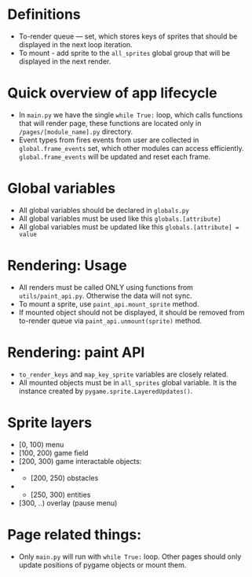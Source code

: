 # Definitions
- To-render queue — set, which stores keys of sprites that should be displayed in the next loop iteration.
- To mount - add sprite to the `all_sprites` global group that will be displayed in the next render.

# Quick overview of app lifecycle
- In `main.py` we have the single `while True:` loop, which calls functions that will render page, these functions are located only in `/pages/[module_name].py` directory.
- Event types from fires events from user are collected in `global.frame_events` set, which other modules can access efficiently. `global.frame_events` will be updated and reset each frame.


# Global variables
- All global variables should be declared in `globals.py`
- All global variables must be used like this `globals.[attribute]`
- All global variables must be updated like this `globals.[attribute] = value`

# Rendering: Usage
- All renders must be called ONLY using functions from `utils/paint_api.py`. Otherwise the data will not sync.
- To mount a sprite, use `paint_api.mount_sprite` method.
- If mounted object should not be displayed, it should be removed from to-render queue via `paint_api.unmount(sprite)` method.

# Rendering: paint API
- `to_render_keys` and `map_key_sprite` variables are closely related.
- All mounted objects must be in `all_sprites` global variable. It is the instance created by `pygame.sprite.LayeredUpdates()`.

# Sprite layers
- [0, 100) menu
- [100, 200) game field
- [200, 300) game interactable objects:
- - [200, 250) obstacles
- - [250, 300) entities
- [300, ..) overlay (pause menu)


# Page related things:
- Only `main.py` will run with `while True:` loop. Other pages should only update positions of pygame objects or mount them.
